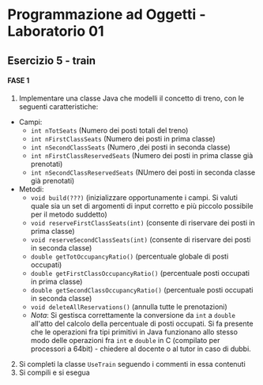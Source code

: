 # Programmazione ad Oggetti - Laboratorio 01
## Esercizio 5 - train

#### FASE 1

1. Implementare una classe Java che modelli il concetto di treno, con le seguenti caratteristiche:
  * Campi:
    - `int nTotSeats` (Numero dei posti totali del treno)
    - `int nFirstClassSeats` (Numero dei posti in prima classe)
    - `int nSecondClassSeats` (Numero ,dei posti in seconda classe)
    - `int nFirstClassReservedSeats` (Numero dei posti in prima classe già prenotati)
    - `int nSecondClassReservedSeats` (NUmero dei posti in seconda classe già prenotati)
  * Metodi:
    - `void build(???)` (inizializzare opportunamente i campi. Si valuti quale sia un set di argomenti di input corretto e più piccolo possibile per il metodo suddetto)
    - `void reserveFirstClassSeats(int)` (consente di riservare dei posti in prima classe)
    - `void reserveSecondClassSeats(int)` (consente di riservare dei posti in seconda classe)
    - `double getTotOccupancyRatio()` (percentuale globale di posti occupati)
    - `double getFirstClassOccupancyRatio()` (percentuale posti occupati in prima classe)
    - `double getSecondClassOccupancyRatio()` (percentuale posti occupati in seconda classe)
    - `void deleteAllReservations()` (annulla tutte le prenotazioni)
    * *Nota*: Si gestisca correttamente la conversione da `int` a `double` all'atto del calcolo della percentuale di posti occupati. Si fa presente che le operazioni fra tipi primitivi in Java funzionano allo stesso modo delle operazioni fra `int` e `double` in C (compilato per processori a 64bit) - chiedere al docente o al tutor in caso di dubbi.
2. Si completi la classe `UseTrain` seguendo i commenti in essa contenuti
3. Si compili e si esegua
